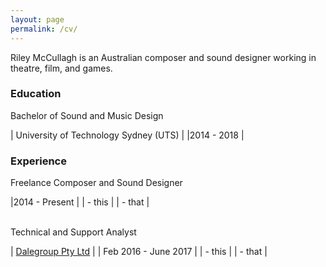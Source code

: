 ```yaml
---
layout: page
permalink: /cv/
---
```


Riley McCullagh is an Australian composer and sound designer working in theatre, film, and games.

### Education

<div class="greybox">
Bachelor of Sound and Music Design

| University of Technology Sydney (UTS) |
|2014 - 2018                            |

</div>

### Experience
<div class="greybox">
Freelance Composer and Sound Designer

|2014 - Present |
| - this |
| - that |
</div>
<br>

<div class="greybox">
Technical and Support Analyst

| [Dalegroup Pty Ltd](http://dalegroup.net/) |
| Feb 2016 - June 2017 |
| - this |
| - that |
</div>
